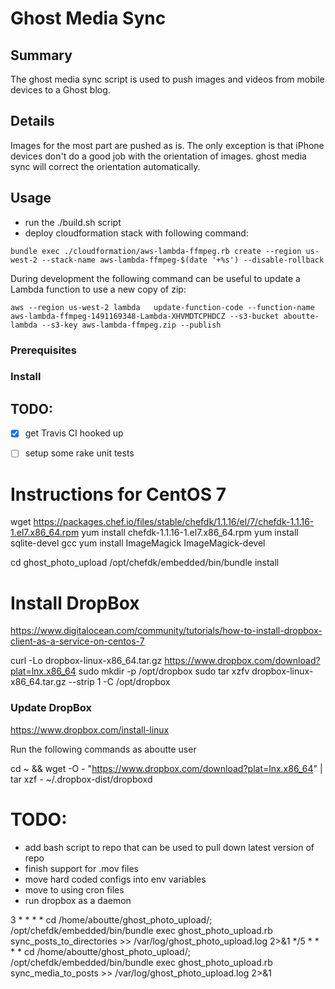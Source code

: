 # Ghost Media Sync

## Summary

The ghost media sync script is used to push images and videos from mobile devices to a Ghost blog.

## Details

Images for the most part are pushed as is.  The only exception is that iPhone devices don't do a good job with the orientation of images.  ghost media sync will correct the orientation automatically. 

## Usage

- run the ./build.sh script
- deploy cloudformation stack with following command:

```
bundle exec ./cloudformation/aws-lambda-ffmpeg.rb create --region us-west-2 --stack-name aws-lambda-ffmpeg-$(date '+%s') --disable-rollback 
```

During development the following command can be useful to update a Lambda function to use a new copy of zip:

```
aws --region us-west-2 lambda   update-function-code --function-name aws-lambda-ffmpeg-1491169348-Lambda-XHVMDTCPHDCZ --s3-bucket aboutte-lambda --s3-key aws-lambda-ffmpeg.zip --publish
```

### Prerequisites

### Install


## TODO: 

- [x] get Travis CI hooked up
- [ ] setup some rake unit tests






# Instructions for CentOS 7

wget https://packages.chef.io/files/stable/chefdk/1.1.16/el/7/chefdk-1.1.16-1.el7.x86_64.rpm
yum install chefdk-1.1.16-1.el7.x86_64.rpm
yum install sqlite-devel gcc
yum install ImageMagick ImageMagick-devel

cd ghost_photo_upload
/opt/chefdk/embedded/bin/bundle install

# Install DropBox

https://www.digitalocean.com/community/tutorials/how-to-install-dropbox-client-as-a-service-on-centos-7

curl -Lo dropbox-linux-x86_64.tar.gz https://www.dropbox.com/download?plat=lnx.x86_64
sudo mkdir -p /opt/dropbox
sudo tar xzfv dropbox-linux-x86_64.tar.gz --strip 1 -C /opt/dropbox

### Update DropBox 

https://www.dropbox.com/install-linux

Run the following commands as aboutte user

cd ~ && wget -O - "https://www.dropbox.com/download?plat=lnx.x86_64" | tar xzf -
~/.dropbox-dist/dropboxd



# TODO:
- add bash script to repo that can be used to pull down latest version of repo
- finish support for .mov files
- move hard coded configs into env variables
- move to using cron files
- run dropbox as a daemon

3 * * * * cd /home/aboutte/ghost_photo_upload/; /opt/chefdk/embedded/bin/bundle exec ghost_photo_upload.rb sync_posts_to_directories  >> /var/log/ghost_photo_upload.log 2>&1
*/5 * * * * cd /home/aboutte/ghost_photo_upload/; /opt/chefdk/embedded/bin/bundle exec ghost_photo_upload.rb sync_media_to_posts >> /var/log/ghost_photo_upload.log 2>&1
